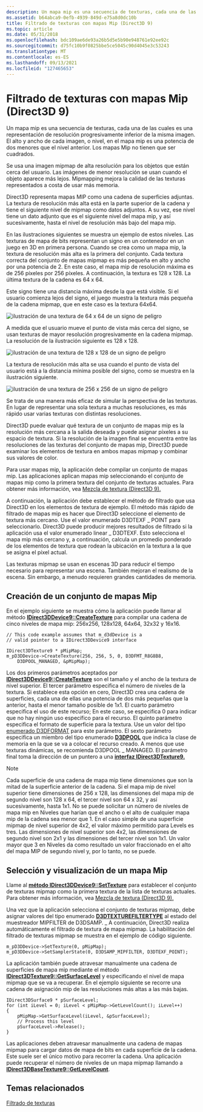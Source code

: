 ```yaml
---
description: Un mapa mip es una secuencia de texturas, cada una de las cuales es una representación de resolución progresivamente inferior de la misma imagen.
ms.assetid: b64abca9-0efb-4939-849d-e75a8d0dc10b
title: Filtrado de texturas con mapas Mip (Direct3D 9)
ms.topic: article
ms.date: 05/31/2018
ms.openlocfilehash: bdc109ae6de93a26b5d5e5b90e948761e92ee92c
ms.sourcegitcommit: d75fc10b9f0825bbe5ce5045c90d4045e3c53243
ms.translationtype: MT
ms.contentlocale: es-ES
ms.lasthandoff: 09/13/2021
ms.locfileid: "127465653"
---
```

# <a name="texture-filtering-with-mipmaps-direct3d-9"></a>Filtrado de texturas con mapas Mip (Direct3D 9)

Un mapa mip es una secuencia de texturas, cada una de las cuales es una representación de resolución progresivamente inferior de la misma imagen. El alto y ancho de cada imagen, o nivel, en el mapa mip es una potencia de dos menores que el nivel anterior. Los mapas Mip no tienen que ser cuadrados.

Se usa una imagen mipmap de alta resolución para los objetos que están cerca del usuario. Las imágenes de menor resolución se usan cuando el objeto aparece más lejos. Mipmapping mejora la calidad de las texturas representados a costa de usar más memoria.

Direct3D representa mapas MIP como una cadena de superficies adjuntas. La textura de resolución más alta está en la parte superior de la cadena y tiene el siguiente nivel de mipmap como datos adjuntos. A su vez, ese nivel tiene un dato adjunto que es el siguiente nivel del mapa mip, y así sucesivamente, hasta el nivel de resolución más bajo del mapa mip.

En las ilustraciones siguientes se muestra un ejemplo de estos niveles. Las texturas de mapa de bits representan un signo en un contenedor en un juego en 3D en primera persona. Cuando se crea como un mapa mip, la textura de resolución más alta es la primera del conjunto. Cada textura correcta del conjunto de mapas mipmap es más pequeña en alto y ancho por una potencia de 2. En este caso, el mapa mip de resolución máxima es de 256 píxeles por 256 píxeles. A continuación, la textura es 128 x 128. La última textura de la cadena es 64 x 64.

Este signo tiene una distancia máxima desde la que está visible. Si el usuario comienza lejos del signo, el juego muestra la textura más pequeña de la cadena mipmap, que en este caso es la textura 64x64.

![ilustración de una textura de 64 x 64 de un signo de peligro](images/mip1.jpg)

A medida que el usuario mueve el punto de vista más cerca del signo, se usan texturas de mayor resolución progresivamente en la cadena mipmap. La resolución de la ilustración siguiente es 128 x 128.

![ilustración de una textura de 128 x 128 de un signo de peligro](images/mip2.jpg)

La textura de resolución más alta se usa cuando el punto de vista del usuario está a la distancia mínima posible del signo, como se muestra en la ilustración siguiente.

![ilustración de una textura de 256 x 256 de un signo de peligro](images/mip3.jpg)

Se trata de una manera más eficaz de simular la perspectiva de las texturas. En lugar de representar una sola textura a muchas resoluciones, es más rápido usar varias texturas con distintas resoluciones.

Direct3D puede evaluar qué textura de un conjunto de mapas mip es la resolución más cercana a la salida deseada y puede asignar píxeles a su espacio de textura. Si la resolución de la imagen final se encuentra entre las resoluciones de las texturas del conjunto de mapas mip, Direct3D puede examinar los elementos de textura en ambos mapas mipmap y combinar sus valores de color.

Para usar mapas mip, la aplicación debe compilar un conjunto de mapas mip. Las aplicaciones aplican mapas mip seleccionando el conjunto de mapas mip como la primera textura del conjunto de texturas actuales. Para obtener más información, vea [Mezcla de textura (Direct3D 9).](texture-blending.md)

A continuación, la aplicación debe establecer el método de filtrado que usa Direct3D en los elementos de textura de ejemplo. El método más rápido de filtrado de mapas mip es hacer que Direct3D seleccione el elemento de textura más cercano. Use el valor enumerado D3DTEXF \_ POINT para seleccionarlo. Direct3D puede producir mejores resultados de filtrado si la aplicación usa el valor enumerado linear \_ D3DTEXF. Esto selecciona el mapa mip más cercano y, a continuación, calcula un promedio ponderado de los elementos de textura que rodean la ubicación en la textura a la que se asigna el píxel actual.

Las texturas mipmap se usan en escenas 3D para reducir el tiempo necesario para representar una escena. También mejoran el realismo de la escena. Sin embargo, a menudo requieren grandes cantidades de memoria.

## <a name="creating-a-set-of-mipmaps"></a>Creación de un conjunto de mapas Mip

En el ejemplo siguiente se muestra cómo la aplicación puede llamar al método [**IDirect3DDevice9::CreateTexture**](/windows/win32/api/d3d9helper/nf-d3d9helper-idirect3ddevice9-createtexture) para compilar una cadena de cinco niveles de mapa mip: 256x256, 128x128, 64x64, 32x32 y 16x16.


```
// This code example assumes that m_d3dDevice is a
// valid pointer to a IDirect3DDevice9 interface

IDirect3DTexture9 * pMipMap;
m_pD3DDevice->CreateTexture(256, 256, 5, 0, D3DFMT_R8G8B8, 
    D3DPOOL_MANAGED, &pMipMap);
```



Los dos primeros parámetros aceptados por [**IDirect3DDevice9::CreateTexture**](/windows/win32/api/d3d9helper/nf-d3d9helper-idirect3ddevice9-createtexture) son el tamaño y el ancho de la textura de nivel superior. El tercer parámetro especifica el número de niveles de la textura. Si establece esta opción en cero, Direct3D crea una cadena de superficies, cada una de ellas una potencia de dos más pequeñas que la anterior, hasta el menor tamaño posible de 1x1. El cuarto parámetro especifica el uso de este recurso; En este caso, se especifica 0 para indicar que no hay ningún uso específico para el recurso. El quinto parámetro especifica el formato de superficie para la textura. Use un valor del tipo [enumerado D3DFORMAT](d3dformat.md) para este parámetro. El sexto parámetro especifica un miembro del tipo enumerado [**D3DPOOL**](./d3dpool.md) que indica la clase de memoria en la que se va a colocar el recurso creado. A menos que use texturas dinámicas, se recomienda D3DPOOL \_ MANAGED. El parámetro final toma la dirección de un puntero a una [**interfaz IDirect3DTexture9.**](/windows/win32/api/d3d9helper/nn-d3d9helper-idirect3dtexture9)

> [!Note]  
> Cada superficie de una cadena de mapa mip tiene dimensiones que son la mitad de la superficie anterior de la cadena. Si el mapa mip de nivel superior tiene dimensiones de 256 x 128, las dimensiones del mapa mip de segundo nivel son 128 x 64, el tercer nivel son 64 x 32, y así sucesivamente, hasta 1x1. No se puede solicitar un número de niveles de mapa mip en Niveles que harían que el ancho o el alto de cualquier mapa mip de la cadena sea menor que 1. En el caso simple de una superficie mipmap de nivel superior de 4x2, el valor máximo permitido para Levels es tres. Las dimensiones de nivel superior son 4x2, las dimensiones de segundo nivel son 2x1 y las dimensiones del tercer nivel son 1x1. Un valor mayor que 3 en Niveles da como resultado un valor fraccionado en el alto del mapa MIP de segundo nivel y, por lo tanto, no se puede.

 

## <a name="selecting-and-displaying-a-mipmap"></a>Selección y visualización de un mapa Mip

Llame al [**método IDirect3DDevice9::SetTexture**](/windows/desktop/api) para establecer el conjunto de texturas mipmap como la primera textura de la lista de texturas actuales. Para obtener más información, vea [Mezcla de textura (Direct3D 9).](texture-blending.md)

Una vez que la aplicación selecciona el conjunto de texturas mipmap, debe asignar valores del tipo enumerado [**D3DTEXTUREFILTERTYPE**](./d3dtexturefiltertype.md) al estado del muestreador MIPFILTER de D3DSAMP. \_ A continuación, Direct3D realiza automáticamente el filtrado de textura de mapa mipmap. La habilitación del filtrado de texturas mipmap se muestra en el ejemplo de código siguiente.


```
m_pD3DDevice->SetTexture(0, pMipMap);
m_pD3DDevice->SetSamplerState(0, D3DSAMP_MIPFILTER, D3DTEXF_POINT);
```



La aplicación también puede atravesar manualmente una cadena de superficies de mapa mip mediante el método [**IDirect3DTexture9::GetSurfaceLevel**](/windows/win32/api/d3d9helper/nf-d3d9helper-idirect3dtexture9-getsurfacelevel) y especificando el nivel de mapa mipmap que se va a recuperar. En el ejemplo siguiente se recorre una cadena de asignación mip de las resoluciones más altas a las más bajas.


```
IDirect3DSurface9 * pSurfaceLevel;
for (int iLevel = 0; iLevel < pMipMap->GetLevelCount(); iLevel++)
{
    pMipMap->GetSurfaceLevel(iLevel, &pSurfaceLevel);
    // Process this level
    pSurfaceLevel->Release();
}
```



Las aplicaciones deben atravesar manualmente una cadena de mapas mipmap para cargar datos de mapa de bits en cada superficie de la cadena. Este suele ser el único motivo para recorrer la cadena. Una aplicación puede recuperar el número de niveles de un mapa mipmap llamando a [**IDirect3DBaseTexture9::GetLevelCount**](/windows/win32/api/d3d9helper/nf-d3d9helper-idirect3dbasetexture9-getlevelcount).

## <a name="related-topics"></a>Temas relacionados

<dl> <dt>

[Filtrado de texturas](texture-filtering.md)
</dt> </dl>

 

 
